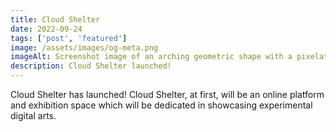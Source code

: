 ```yaml
---
title: Cloud Shelter
date: 2022-09-24
tags: ['post', 'featured']
image: /assets/images/og-meta.png
imageAlt: Screenshot image of an arching geometric shape with a pixelated grass texture on a black background with green water rippling at its base.
description: Cloud Shelter launched!
---
```


<p>Cloud Shelter has launched! Cloud Shelter, at first, will be an online platform and exhibition space which will be dedicated in showcasing experimental digital arts.</p>